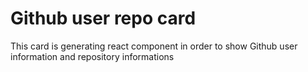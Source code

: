 # Github user repo card


This card is generating react component in order to show Github user information and repository informations

